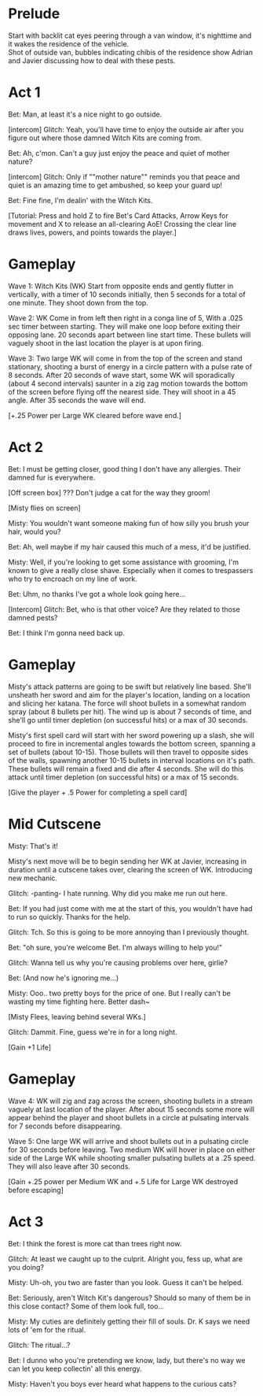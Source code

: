 # Prelude
Start with backlit cat eyes  peering through a van window, it's nighttime and it wakes the residence of the vehicle.  
Shot of outside van, bubbles indicating chibis of the residence show Adrian and Javier discussing how to deal with these pests. 

# Act 1
Bet: Man, at least it's a nice night to go outside.

[intercom]  Glitch: Yeah, you'll have time to enjoy the outside air after you figure out where those damned Witch Kits are coming from. 

Bet: Ah, c'mon. Can't a guy just enjoy the peace and quiet of mother nature?

[intercom] Glitch: Only if ""mother nature"" reminds you that peace and quiet is an amazing time to get ambushed, so keep your guard up!

Bet:  Fine fine, I'm dealin' with the Witch Kits.

[Tutorial: Press and hold Z to fire Bet's Card Attacks,  Arrow Keys for movement and X to release an all-clearing AoE! Crossing the clear line draws lives, powers, and points towards the player.]

# Gameplay
Wave 1: Witch Kits  (WK) Start from opposite ends and gently flutter in vertically, with a timer of 10 seconds initially, then 5 seconds for a total of one minute. They shoot down from the top.

Wave 2: WK Come in from left then right in a conga line of 5, With a .025 sec timer between starting.  They will make one loop before exiting their opposing lane. 20 seconds apart between line start time.  These bullets will vaguely shoot in the last location the player is at upon firing. 
 
Wave 3: Two large WK will come in from the top of the screen and stand stationary, shooting a burst of energy in a circle pattern with a pulse rate of 8 seconds.  After 20 seconds of wave start, some WK will sporadically (about 4 second intervals)  saunter in a zig zag motion towards the bottom of the screen before flying off the nearest  side. They will shoot in a 45 angle.  After 35 seconds the wave will end.

[+.25 Power per Large WK cleared before wave end.]

# Act 2
Bet: I must be getting closer, good thing I don't have any allergies. Their damned fur is everywhere. 

[Off screen box] ??? Don't judge a cat for the way they groom! 

[Misty flies on screen] 

Misty: You wouldn't want someone making fun of how silly you brush your hair, would you?

Bet: Ah, well maybe if my hair caused this much of a mess, it'd be justified.

Misty: Well, if you're looking to get some assistance with grooming, I'm known to give a really close shave. Especially when it comes to trespassers who try to encroach on my line of work.

Bet: Uhm, no thanks I've got a whole look going here...

[Intercom] Glitch: Bet, who is that other voice? Are they related to those damned pests?

Bet: I think I'm gonna need back up.

# Gameplay
Misty's attack patterns are going to be  swift but relatively line based. She'll unsheath her sword and aim for the player's location, landing on a location and slicing her katana. The force will shoot bullets in a somewhat random spray (about 8 bullets per hit). The wind up is about 7 seconds of time, and she'll go until timer depletion (on successful hits) or a max of 30 seconds. 

Misty's first spell card will start with her sword powering up a slash, she will proceed to fire in incremental angles towards the bottom screen, spanning a set of bullets (about 10-15). Those bullets will then travel to opposite sides of the walls, spawning  another 10-15 bullets in interval locations on it's path. These bullets will remain a fixed and die after 4 seconds. She will do this attack until timer depletion (on successful hits) or a max of 15 seconds. 

[Give the player + .5 Power for completing a spell card]

# Mid Cutscene
Misty:  That's it!

Misty's next move will be to begin sending her WK at Javier, increasing in duration until a cutscene takes over, clearing the screen of WK. Introducing new mechanic. 

Glitch: -panting- I hate running. Why did you make me run out here. 

Bet: If you had just come with me at the start of this, you wouldn't have had to run so quickly. Thanks for the help.

Glitch: Tch. So this is going to be more annoying than I previously thought.

Bet: "oh sure, you're welcome Bet. I'm always willing to help you!"

Glitch: Wanna tell us why you're causing problems over here, girlie?

Bet: (And now he's ignoring me...)

Misty: Ooo.. two pretty boys for the price of one. But I really can't be wasting my time fighting here. Better dash~

[Misty Flees, leaving behind several WKs.]

Glitch: Dammit. Fine, guess we're in for a long night. 

[Gain +1 Life]

# Gameplay
Wave 4:  WK  will zig and zag across the screen, shooting bullets in a stream vaguely at last location of the player. After about 15 seconds some more will appear behind the player and shoot bullets in a circle at pulsating intervals for 7 seconds before disappearing. 

Wave 5: One large WK will arrive and shoot bullets out in a pulsating circle for 30 seconds before leaving. Two medium WK will hover in place on either side of the Large WK while shooting smaller pulsating bullets at a .25 speed. They will also leave after 30 seconds.

[Gain +.25 power per Medium WK and +.5 Life for Large WK destroyed before escaping]

# Act 3
Bet: I think the forest is more cat than trees right now.

Glitch: At least we caught up to the culprit. Alright you, fess up, what are you doing?

Misty: Uh-oh, you two are faster than you look. Guess it can't be helped. 

Bet: Seriously, aren't Witch Kit's dangerous? Should so many of them be in this close contact? Some of them look full, too...

Misty: My cuties are definitely getting their fill of souls. Dr. K says we need lots of 'em for the ritual.

Glitch: The ritual...? 

Bet: I dunno who you're pretending we know, lady, but there's no way we can let you keep collectin' all this energy.

Misty:  Haven't you boys ever heard what happens to the curious cats?

















